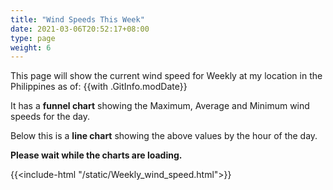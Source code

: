 ```yaml
---
title: "Wind Speeds This Week"
date: 2021-03-06T20:52:17+08:00
type: page
weight: 6
---
```

This page will show the current wind speed for Weekly at my location in the Philippines as of: {{with .GitInfo.modDate}}

It has a **funnel chart** showing the Maximum, Average and Minimum wind speeds for the day.

Below this is a **line chart** showing the above values by the hour of the day.

**Please wait while the charts are loading.**

{{<include-html "/static/Weekly_wind_speed.html">}}
